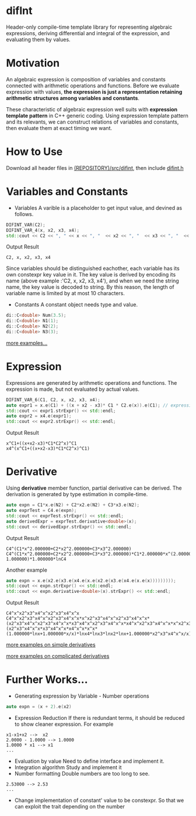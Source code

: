 # difInt
Header-only compile-time template library for representing algebraic expressions, deriving differential and integral of the expression, and evaluating them by values.

# Motivation
An algebraic expression is composition of variables and constants connected with arithmetic operations and functions. 
Before we evaluate expression with values, **the expression is just a representation retaining arithmetic structures among variables and constants**.

These characteristic of algebraic expression well suits with **expression template pattern** in C++ generic coding. 
Using expression template pattern and its relevants, we can construct relations of variables and constants, then evaluate them at exact timing we want.

# How to Use
Download all header files in [(REPOSITORY)/src/difint](https://github.com/QUOPA/difInt/tree/main/src/difint), then include [difint.h](https://github.com/QUOPA/difInt/blob/main/src/difint/difint.h)

# Variables and Constants
* Variables
A varible is a placeholder to get input value, and devined as follows.
```c++
DIFINT_VAR(C2);
DIFINT_VAR_4(x, x2, x3, x4);
std::cout << C2 << ", " << x << ", "  << x2 << ", "  << x3 << ", "  << x4 << std::endl;
```
Output Result
```
C2, x, x2, x3, x4
```
Since variables should be distinguished eachother, each variable has its own constexpr key value in it. The key value is derived by encoding its name (above example :'C2, x, x2, x3, x4'), and when we need the string name, the key value is decoded to string. By this reason, the length of variable name is limited by at most 10 characters.
* Constants
A constant object needs type and value.
```c++
di::C<double> Num(3.5);
di::C<double> N1(1);
di::C<double> N2(2);
di::C<double> N3(3);
```
[more examples...](https://github.com/QUOPA/difInt/blob/main/src/difintTest/TestCasesBasicExpression.h)

# Expression
Expressions are generated by arithmetic operations and functions. The expression is made, but not evaluated by actual values.
```c++
DIFINT_VAR_6(C1, C2, x, x2, x3, x4);
auto expr1 = x.e(C1) + ((x + x2 - x3)* C1 * C2.e(x)).e(C1); // expression is generated
std::cout << expr1.strExpr() << std::endl;
auto expr2 = x4.e(expr1);
std::cout << expr2.strExpr() << std::endl;
```
Output Result
```
x^C1+((x+x2-x3)*C1*C2^x)^C1
x4^(x^C1+((x+x2-x3)*C1*C2^x)^C1)
```

# Derivative
Using **derivative** member function, partial derivative can be derived. The derivation is generated by type estimation in compile-time.
```c++
auto expn = C1*x.e(N2) + C2*x2.e(N2) + C3*x3.e(N2);
auto exprTest = C4.e(expn);
std::cout << exprTest.strExpr() << std::endl;
auto derivedExpr = exprTest.derivative<double>(x);
std::cout << derivedExpr.strExpr() << std::endl;
```
Output Result
```
C4^(C1*x^2.000000+C2*x2^2.000000+C3*x3^2.000000)
C4^(C1*x^2.000000+C2*x2^2.000000+C3*x3^2.000000)*C1*2.000000*x^(2.000000-1.000000)*1.000000*lnC4
```
Another example
```c++
auto expn = x.e(x2.e(x3.e(x4.e(x.e(x2.e(x3.e(x4.e(x.e(x)))))))));
std::cout << expn.strExpr() << std::endl;
std::cout << expn.derivative<double>(x).strExpr() << std::endl;
```
Output Result
```
C4^x^x2^x3^x4^x^x2^x3^x4^x^x
C4^x^x2^x3^x4^x^x2^x3^x4^x^x*x^x2^x3^x4^x^x2^x3^x4^x^x*(x2^x3^x4^x^x2^x3^x4^x^x*x3^x4^x^x2^x3^x4^x^x*x4^x^x2^x3^x4^x^x*x^x2^x3^x4^x^x*(x2^x3^x4^x^x*x3^x4^x^x*x4^x^x*x^x*(1.000000*lnx+1.000000*x/x)*lnx4*lnx3*lnx2*lnx+1.000000*x2^x3^x4^x^x/x)*lnx4*lnx3*lnx2*lnx+1.000000*x2^x3^x4^x^x2^x3^x4^x^x/x)*lnC4
```

[more examples on simple derivatives](https://github.com/QUOPA/difInt/blob/main/src/difintTest/TestCasesDerivative.h)

[more examples on complicated derivatives](https://github.com/QUOPA/difInt/blob/main/src/difintTest/TestCasesDerivativeComplicated.h)


# Further Works...
* Generating expression by Variable - Number operations
```c++
auto expn = (x + 2).e(x2)
```
* Expression Reduction
If there is redundant terms, it should be reduced to show cleaner expression. For example
```
x1-x1+x2 -->  x2
2.0000 - 1.0000 --> 1.0000
1.0000 * x1 --> x1
... 
```
* Evaluation by value
Need to define interface and implement it.
* Integration algorithm
Study and implement it
* Number formatting
Double numbers are too long to see.
```
2.53000 --> 2.53 
... 
```
* Change implementation of constant' value to be constexpr.
So that we can exploit the trait depending on the number

